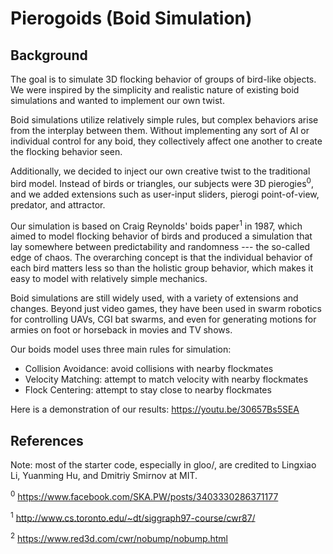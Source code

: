 # Pierogoids (Boid Simulation)

## Background 
The goal is to simulate 3D flocking behavior of groups of bird-like objects. We were inspired by the simplicity and realistic nature of existing boid simulations and wanted to implement our own twist.

Boid simulations utilize relatively simple rules, but complex behaviors arise from the interplay between them. Without implementing any sort of AI or individual control for any boid, they collectively affect one another to create the flocking behavior seen.

Additionally, we decided to inject our own creative twist to the traditional bird model. Instead of birds or triangles, our subjects were 3D pierogies<sup>0</sup>, and we added extensions such as user-input sliders, pierogi point-of-view, predator, and attractor.

Our simulation is based on Craig Reynolds' boids paper<sup>1</sup> in 1987, which aimed to model flocking behavior of birds and produced a simulation that lay somewhere between predictability and randomness --- the so-called edge of chaos. The overarching concept is that the individual behavior of each bird matters less so than the holistic group behavior, which makes it easy to model with relatively simple mechanics.

Boid simulations are still widely used, with a variety of extensions and changes. Beyond just video games, they have been used in swarm robotics for controlling UAVs, CGI bat swarms, and even for generating motions for armies on foot or horseback in movies and TV shows.

Our boids model uses three main rules for simulation:
* Collision Avoidance: avoid collisions with nearby flockmates
* Velocity Matching: attempt to match velocity with nearby flockmates
* Flock Centering: attempt to stay close to nearby flockmates

Here is a demonstration of our results: https://youtu.be/30657Bs5SEA

## References
Note: most of the starter code, especially in gloo/, are credited to Lingxiao Li, Yuanming Hu, and Dmitriy Smirnov at MIT. 

<sup>0</sup> https://www.facebook.com/SKA.PW/posts/3403330286371177

<sup>1</sup> http://www.cs.toronto.edu/~dt/siggraph97-course/cwr87/

<sup>2</sup> https://www.red3d.com/cwr/nobump/nobump.html
